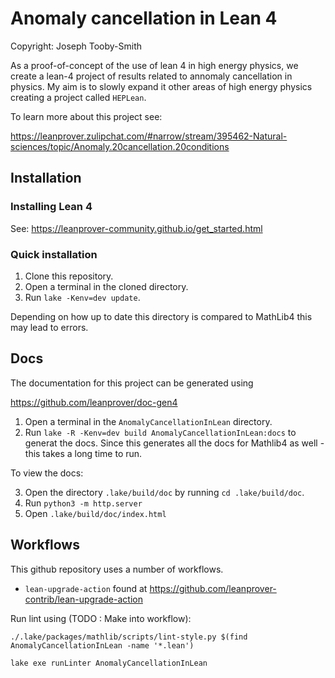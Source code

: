 # Anomaly cancellation in Lean 4 
Copyright: Joseph Tooby-Smith 

As a proof-of-concept of the use of lean 4 in high energy physics, we create a lean-4 project of results related to annomaly cancellation in physics. My aim is to slowly expand it other areas of high energy physics creating a project called `HEPLean`. 

To learn more about this project see: 

https://leanprover.zulipchat.com/#narrow/stream/395462-Natural-sciences/topic/Anomaly.20cancellation.20conditions



## Installation

### Installing Lean 4 

See: https://leanprover-community.github.io/get_started.html

### Quick installation 

1. Clone this repository. 
2. Open a terminal in the cloned directory. 
2. Run `lake -Kenv=dev update`.

Depending on how up to date this directory is compared to MathLib4 this may lead to errors.

## Docs 

The documentation for this project can be generated using 

https://github.com/leanprover/doc-gen4

1. Open a terminal in the `AnomalyCancellationInLean` directory.
2. Run `lake -R -Kenv=dev build AnomalyCancellationInLean:docs` to generat the docs. Since this generates all the docs for Mathlib4 as well - this takes a long time to run.

To view the docs: 

3. Open the directory `.lake/build/doc` by running `cd .lake/build/doc`. 
4. Run `python3 -m http.server`
5. Open `.lake/build/doc/index.html` 

## Workflows 

This github repository uses a number of workflows.

- `lean-upgrade-action` found at https://github.com/leanprover-contrib/lean-upgrade-action

Run lint using (TODO : Make into workflow): 

`./.lake/packages/mathlib/scripts/lint-style.py $(find AnomalyCancellationInLean -name '*.lean')`

`lake exe runLinter AnomalyCancellationInLean`